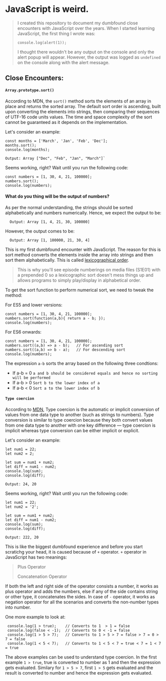 # JavaScript is weird.
> I created this repository to document my dumbfound close encounters with JavaScript over the years. When I started learning JavaScript, the first thing I wrote was:
>
>   `console.log(alert(1));`
>
>I thought there wouldn't be any output on the console and only the alert popup will appear. However, the output was logged as `undefined` on the console along with the alert message.

## Close Encounters:
 #### `Array.prototype.sort()`
 
According to MDN, the `sort()` method sorts the elements of an array in place and returns the sorted array. The default sort order is ascending, built upon converting the elements into strings, then comparing their sequences of UTF-16 code units values.
The time and space complexity of the sort cannot be guaranteed as it depends on the implementation. 

Let's consider an example:

    const months = ['March', 'Jan', 'Feb', 'Dec'];
    months.sort();
    console.log(months); 
    
    Output: Array ["Dec", "Feb", "Jan", "March"]`

Seems working, right? Wait until you run the following code:

    const numbers = [1, 30, 4, 21, 100000];
    numbers.sort();
    console.log(numbers); 
 
 #### What do you thing will be the output of numbers?   
 As per the normal understanding, the strings should be sorted alphabetically and numbers numerically. Hence, we expect the output to be:
 
      Output: Array [1, 4, 21, 30, 100000]

However, the output comes to be:
    
      Output: Array [1, 100000, 21, 30, 4]
 
This is my first dumbfound encounter with JavaScript. The reason for this is sort method converts the elements inside the array into strings and then sort them alphabetically. This is called [lexicographical order](https://en.wikipedia.org/wiki/Lexicographical_order).

>This is why you'll see episode numberings on media files (S1E01) with a prepended 0 so a lexicographic sort doesn't mess things up and allows programs to simply play/display in alphabetical order.

To get the sort function to perform numerical sort, we need to tweak the method:

For ES5 and lower versions:

    const numbers = [1, 30, 4, 21, 100000];
    numbers.sort(function(a,b){ return a - b; });
    console.log(numbers); 
    
For ES6 onwards:

    const numbers = [1, 30, 4, 21, 100000];
    numbers.sort((a,b) => a - b);   // For ascending sort
    numbers.sort((a,b) => b - a);   // For descending sort
    console.log(numbers); 
    
 The expression `a-b` sorts the array based on the following three condtions:
 
 - If a-b = 0 `a and b should be considered equals and hence no sorting will be performed`
 - If a-b > 0 `Sort b to the lower index of a`
 - If a-b < 0 `Sort a to the lower index of b`


  #### `Type coercion`
 
According to [MDN](https://developer.mozilla.org/en-US/docs/Glossary/Type_coercion), Type coercion is the automatic or implicit conversion of values from one data type to another (such as strings to numbers). Type conversion is similar to type coercion because they both convert values from one data type to another with one key difference — type coercion is implicit whereas type conversion can be either implicit or explicit.

Let's consider an example:

    let num1 = 22;
    let num2 = 2;
    
    let sum = num1 + num2;
    let diff = num1 - num2;
    console.log(sum); 
    console.log(diff); 
    
    Output: 24, 20
    
 Seems working, right? Wait until you run the following code:

    let num1 = 22;
    let num2 = '2';
    
    let sum = num1 + num2;
    let diff = num1 - num2;
    console.log(sum);     
    console.log(diff); 
    
    Output: 222, 20
 
This is like the biggest dumbfound experience and before you start scratichg your head, it is caused because of `+` operator. `+` operator in JavaScript has two meanings:

>   Plus Operator 
>
>   Concatenation Operator
  
If both the left and right side of the operator consists a number, it works as plus operator and adds the numbers, else if any of the side  contains string or other type, it concatenates the sides. In case of `-` operator, it works as negation operator for all the scenarios and converts the non-number types into number.

 One more example to look at:
 
     console.log(1 > true);    // Converts to 1  > 1 = false 
     console.log(false < -1);  // Converts to 0 < -1 = false
     console.log(1 > 5 > 7);   // Converts to 1 > 5 > 7 = false > 7 = 0 > 7 = false
     console.log(1 < 5 < 7);   // Converts to 1 < 5 < 7 = true < 7 = 1 < 7 = true

The above examples can be used to understand type coercion. In the first example `1 > true`, true is converted to number as 1 and then the expression gets evaluated. Similary for `1 > 5 > 7`, first `1 > 5` gets evaluated and the result is converted to number and hence the expression gets evaluated.
